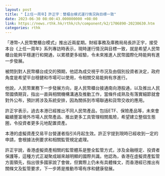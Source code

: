 ```yaml
---
layout: post
title: "【上任一周年】許正宇：雙櫃台模式運行情況與目標一致"
date: 2023-06-30 08:00:43.000000000 +08:00
link: https://news.rthk.hk/rthk/ch/component/k2/1706890-20230630.htm
categories: rthk
---
```


「港幣–人民幣雙櫃台模式」推出近兩星期。財經事務及庫務局局長許正宇，接受本台《上任一周年》系列專訪時表示，現時運行情況與目標一致，就是希望人民幣櫃台能夠平穩運行和開通，以累積更多經驗，令未來推進人民幣國際化時能夠有進一步發展。

被問到對人民幣櫃台成交的預期，他認為成交視乎市況及由個別投資者決定，政府角度是希望平台穩健和市場可以使用，令相關交易能夠有序進行。

他說，人民幣業務下一步發展方向，是人民幣櫃台接通南向港股通，以及推出人民幣國債期貨，指出一直與相關機構溝通及推動工作，當條件成熟及有落實細節就會對外公布，預計將涉及系統安排，因為關係到市場聯通和貨幣交收的應用。 

許正宇表示，過去本港已經推出不同人民幣產品，包括ETF、保險產品等，未來會繼續豐富境外市場人民幣產品、推出更多工具管理相關風險，希望建立整個生態圈，令投資者更多元地配置資產。

本港的虛擬資產交易平台營運者指引6月起生效。許正宇提到現時已經收到一定的申請，會根據法例要求和相關監管規定處理。

許正宇說，香港虛擬資產相關的監管體系是整全監管方式，涉及金融穩定、投資者保護等，這種方式正凝聚成越來越明顯的國際共識。他認為，香港在虛擬資產監管方面領先，指出很多國家說了會做，但實際上仍未有具體條文，而香港經已推出有關條文及監管要求，下一步將是推動市場有序和健康發展。
